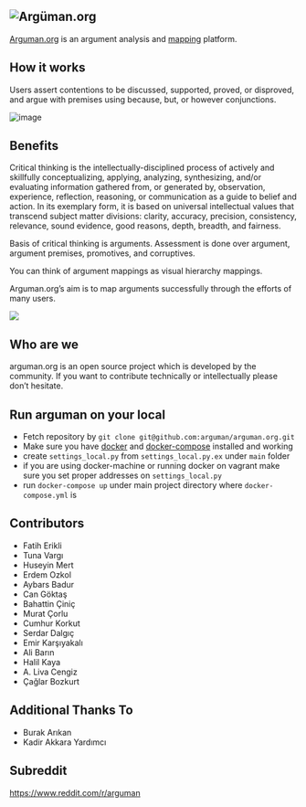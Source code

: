 ![Argüman.org](http://arguman.org/static/img/logo.png)
----
[Arguman.org](http://arguman.org) is an argument analysis and [mapping](https://en.wikipedia.org/wiki/Argument_map) platform.

## How it works

Users assert contentions to be discussed, supported, proved, or disproved, and argue with premises using because, but, or however conjunctions.

![image](https://cloud.githubusercontent.com/assets/182906/10586355/674acef0-76a4-11e5-9902-3dd7184cb0b3.png)

## Benefits

Critical thinking is the intellectually-disciplined process of actively and skillfully conceptualizing, applying, analyzing, synthesizing, and/or evaluating information gathered from, or generated by, observation, experience, reflection, reasoning, or communication as a guide to belief and action. In its exemplary form, it is based on universal intellectual values that transcend subject matter divisions: clarity, accuracy, precision, consistency, relevance, sound evidence, good reasons, depth, breadth, and fairness.

Basis of critical thinking is arguments. Assessment is done over argument, argument premises, promotives, and corruptives.

You can think of argument mappings as visual hierarchy mappings.

Arguman.org’s aim is to map arguments successfully through the efforts of many users.

![](https://upload.wikimedia.org/wikipedia/commons/thumb/9/99/Whatley.png/800px-Whatley.png)

## Who are we

arguman.org is an open source project which is developed by the community. If you want to contribute technically or intellectually please don’t hesitate.


## Run arguman on your local

- Fetch repository by `git clone git@github.com:arguman/arguman.org.git`
- Make sure you have [docker](http://docker.io) and [docker-compose](https://docs.docker.com/compose/install/) installed and working
- create `settings_local.py` from `settings_local.py.ex` under `main` folder
- if you are using docker-machine or running docker on vagrant make sure you set proper addresses on `settings_local.py`
- run `docker-compose up` under main project directory where `docker-compose.yml` is



## Contributors

- Fatih Erikli
- Tuna Vargı
- Huseyin Mert
- Erdem Ozkol
- Aybars Badur
- Can Göktaş
- Bahattin Çiniç
- Murat Çorlu
- Cumhur Korkut
- Serdar Dalgıç
- Emir Karşıyakalı
- Ali Barın
- Halil Kaya
- A. Liva Cengiz
- Çağlar Bozkurt

## Additional Thanks To

- Burak Arıkan
- Kadir Akkara Yardımcı

## Subreddit
<https://www.reddit.com/r/arguman>
